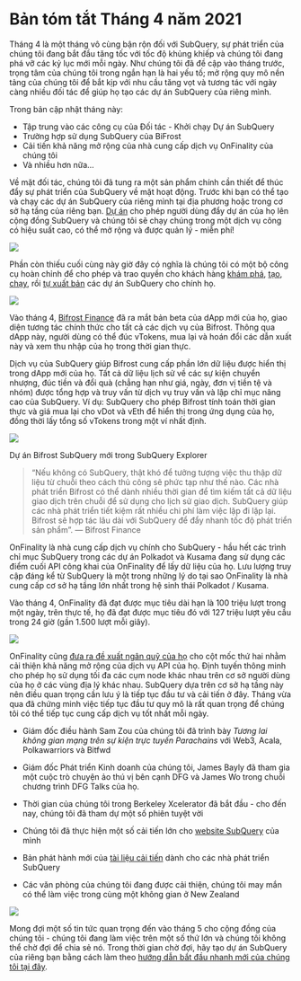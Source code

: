 # Bản tóm tắt Tháng 4 năm 2021

Tháng 4 là một tháng vô cùng bận rộn đối với SubQuery, sự phát triển của chúng tôi đang bắt đầu tăng tốc với tốc độ khủng khiếp và chúng tôi đang phá vỡ các kỷ lục mới mỗi ngày. Như chúng tôi đã đề cập vào tháng trước, trọng tâm của chúng tôi trong ngắn hạn là hai yếu tố; mở rộng quy mô nền tảng của chúng tôi để bắt kịp với nhu cầu tăng vọt và tương tác với ngày càng nhiều đối tác để giúp họ tạo các dự án SubQuery của riêng mình.

Trong bản cập nhật tháng này:

-   Tập trung vào các công cụ của Đối tác - Khởi chạy Dự án SubQuery
-   Trường hợp sử dụng SubQuery của BiFrost
-   Cải tiến khả năng mở rộng của nhà cung cấp dịch vụ OnFinality của chúng tôi
-   Và nhiều hơn nữa…

Về mặt đối tác, chúng tôi đã tung ra một sản phẩm chính cần thiết để thúc đẩy sự phát triển của SubQuery về mặt hoạt động. Trước khi bạn có thể tạo và chạy các dự án SubQuery của riêng mình tại địa phương hoặc trong cơ sở hạ tầng của riêng bạn. [Dự án](https://project.subquery.network/) cho phép người dùng đẩy dự án của họ lên cộng đồng SubQuery và chúng tôi sẽ chạy chúng trong một dịch vụ công có hiệu suất cao, có thể mở rộng và được quản lý - miễn phí!

![](https://miro.medium.com/max/1400/0*zZkmiEq5g2BbAxfl)

Phần còn thiếu cuối cùng này giờ đây có nghĩa là chúng tôi có một bộ công cụ hoàn chỉnh để cho phép và trao quyền cho khách hàng [khám phá](https://explorer.subquery.network/), [tạo](https://doc.subquery.network/quickstart.html), [chạy](https://doc.subquery.network/run/indexing_query.html), rồi [tự xuất bản](https://doc.subquery.network/publish/publish.html#benefits) các dự án SubQuery cho chính họ.

![](https://miro.medium.com/max/1400/0*pDQgyo3phe2ZcMml)

Vào tháng 4, [Bifrost Finance](https://bifrost.finance/) đã ra mắt bản beta của dApp mới của họ, giao diện tương tác chính thức cho tất cả các dịch vụ của Bifrost. Thông qua dApp này, người dùng có thể đúc vTokens, mua lại và hoán đổi các dẫn xuất này và xem thu nhập của họ trong thời gian thực.

Dịch vụ của SubQuery giúp Bifrost cung cấp phần lớn dữ liệu được hiển thị trong dApp mới của họ. Tất cả dữ liệu lịch sử về các sự kiện chuyển nhượng, đúc tiền và đổi quà (chẳng hạn như giá, ngày, đơn vị tiền tệ và nhóm) được tổng hợp và truy vấn từ dịch vụ truy vấn và lập chỉ mục nâng cao của SubQuery. Ví dụ: SubQuery cho phép Bifrost tính toán thời gian thực và giá mua lại cho vDot và vEth để hiển thị trong ứng dụng của họ, đồng thời lấy tổng số vTokens trong một ví nhất định.

![](https://miro.medium.com/max/1400/0*heWoX8Kw1nm1iYd9)

Dự án Bifrost SubQuery mới trong SubQuery Explorer

> “Nếu không có SubQuery, thật khó để tưởng tượng việc thu thập dữ liệu từ chuỗi theo cách thủ công sẽ phức tạp như thế nào. Các nhà phát triển Bifrost có thể dành nhiều thời gian để tìm kiếm tất cả dữ liệu giao dịch trên chuỗi để sử dụng cho lịch sử giao dịch. SubQuery giúp các nhà phát triển tiết kiệm rất nhiều chi phí làm việc lặp đi lặp lại. Bifrost sẽ hợp tác lâu dài với SubQuery để đẩy nhanh tốc độ phát triển sản phẩm”. — Bifrost Finance

OnFinality là nhà cung cấp dịch vụ chính cho SubQuery - hầu hết các trình chỉ mục SubQuery trong các dự án Polkadot và Kusama đang sử dụng các điểm cuối API công khai của OnFinality để lấy dữ liệu của họ. Lưu lượng truy cập đáng kể từ SubQuery là một trong những lý do tại sao OnFinality là nhà cung cấp cơ sở hạ tầng lớn nhất trong hệ sinh thái Polkadot / Kusama.

Vào tháng 4, OnFinality đã đạt được mục tiêu dài hạn là 100 triệu lượt trong một ngày, trên thực tế, họ đã đạt được mục tiêu đó với 127 triệu lượt yêu cầu trong 24 giờ (gần 1.500 lượt mỗi giây).

![](https://miro.medium.com/max/1400/0*FLq4vXluI9CTiBQ8)

OnFinality cũng [đưa ra đề xuất ngân quỹ của họ](https://kusama.polkassembly.io/treasury/72) cho cột mốc thứ hai nhằm cải thiện khả năng mở rộng của dịch vụ API của họ. Định tuyến thông minh cho phép họ sử dụng tối đa các cụm node khác nhau trên cơ sở người dùng của họ ở các vùng địa lý khác nhau. SubQuery dựa trên cơ sở hạ tầng này nên điều quan trọng cần lưu ý là tiếp tục đầu tư và cải tiến ở đây. Tháng vừa qua đã chứng minh việc tiếp tục đầu tư quy mô là rất quan trọng để chúng tôi có thể tiếp tục cung cấp dịch vụ tốt nhất mỗi ngày.

-   Giám đốc điều hành Sam Zou của chúng tôi đã trình bày _Tương lai không gian mạng trên sự kiện trực tuyến Parachains_ với Web3, Acala, Polkawarriors và Bitfwd

-   Giám đốc Phát triển Kinh doanh của chúng tôi, James Bayly đã tham gia một cuộc trò chuyện ảo thú vị bên cạnh DFG và James Wo trong chuỗi chương trình DFG Talks của họ.

-   Thời gian của chúng tôi trong Berkeley Xcelerator đã bắt đầu - cho đến nay, chúng tôi đã tham dự một số phiên tuyệt vời
-   Chúng tôi đã thực hiện một số cải tiến lớn cho [website SubQuery](https://subquery.network/) của mình
-   Bản phát hành mới của [tài liệu cải tiến](https://doc.subquery.network/) dành cho các nhà phát triển SubQuery
-   Các văn phòng của chúng tôi đang được cải thiện, chúng tôi may mắn có thể làm việc trong cùng một không gian ở New Zealand

![](https://miro.medium.com/max/1400/0*cOsJ2TLa4yqpY0Ig)

Mong đợi một số tin tức quan trọng đến vào tháng 5 cho cộng đồng của chúng tôi - chúng tôi đang làm việc trên một số thứ lớn và chúng tôi không thể chờ đợi để chia sẻ nó. Trong thời gian chờ đợi, hãy tạo dự án SubQuery của riêng bạn bằng cách làm theo [hướng dẫn bắt đầu nhanh mới của chúng tôi tại đây](https://doc.subquery.network/quickstart.html).
